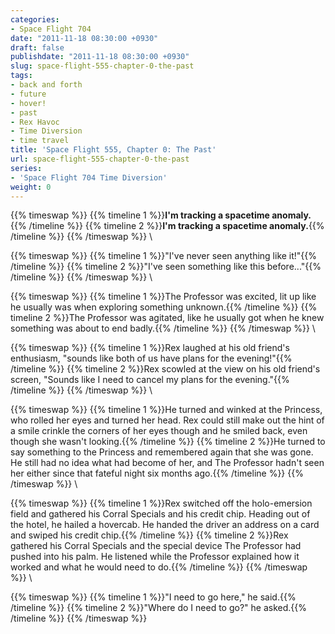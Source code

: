 ```yaml
---
categories:
- Space Flight 704
date: "2011-11-18 08:30:00 +0930"
draft: false
publishdate: "2011-11-18 08:30:00 +0930"
slug: space-flight-555-chapter-0-the-past
tags:
- back and forth
- future
- hover!
- past
- Rex Havoc
- Time Diversion
- time travel
title: 'Space Flight 555, Chapter 0: The Past'
url: space-flight-555-chapter-0-the-past
series:
- 'Space Flight 704 Time Diversion'
weight: 0
---
```

{{% timeswap %}}
{{% timeline 1 %}}**I'm tracking a spacetime anomaly.**{{% /timeline %}}
{{% timeline 2 %}}**I'm tracking a spacetime anomaly.**{{% /timeline %}}
{{% /timeswap %}}
\

{{% timeswap %}}
{{% timeline 1 %}}"I've never seen anything like it!"{{% /timeline %}}
{{% timeline 2 %}}"I've seen something like this before..."{{% /timeline %}}
{{% /timeswap %}}
\

{{% timeswap %}}
{{% timeline 1 %}}The Professor was excited, lit up like he usually was when exploring something unknown.{{% /timeline %}}
{{% timeline 2 %}}The Professor was agitated, like he usually got when he knew something was about to end badly.{{% /timeline %}}
{{% /timeswap %}}
\

{{% timeswap %}}
{{% timeline 1 %}}Rex laughed at his old friend's enthusiasm, "sounds like both of us have plans for the evening!"{{% /timeline %}}
{{% timeline 2 %}}Rex scowled at the view on his old friend's screen, "Sounds like I need to cancel my plans for the evening."{{% /timeline %}}
{{% /timeswap %}}
\

{{% timeswap %}}
{{% timeline 1 %}}He turned and winked at the Princess, who rolled her eyes and turned her head. Rex could still make out the hint of a smile crinkle the corners of her eyes though and he smiled back, even though she wasn't looking.{{% /timeline %}}
{{% timeline 2 %}}He turned to say something to the Princess and remembered again that she was gone. He still had no idea what had become of her, and The Professor hadn't seen her either since that fateful night six months ago.{{% /timeline %}}
{{% /timeswap %}}
\

{{% timeswap %}}
{{% timeline 1 %}}Rex switched off the holo-emersion field and gathered his Corral Specials and his credit chip. Heading out of the hotel, he hailed a hovercab. He handed the driver an address on a card and swiped his credit chip.{{% /timeline %}}
{{% timeline 2 %}}Rex gathered his Corral Specials and the special device The Professor had pushed into his palm. He listened while the Professor explained how it worked and what he would need to do.{{% /timeline %}}
{{% /timeswap %}}
\

{{% timeswap %}}
{{% timeline 1 %}}"I need to go here," he said.{{% /timeline %}}
{{% timeline 2 %}}"Where do I need to go?" he asked.{{% /timeline %}}
{{% /timeswap %}}
